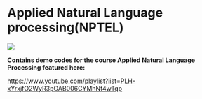 # Applied Natural Language processing(NPTEL)
<img src=https://camo.githubusercontent.com/94be0a2e5be142925615e5821d97137a930d08fc154962ce43860f1957e6661e/68747470733a2f2f696d672e736869656c64732e696f2f62616467652f507974686f6e2d3337373641423f7374796c653d666f722d7468652d6261646765266c6f676f3d707974686f6e266c6f676f436f6c6f723d7768697465>

**Contains demo codes for the course Applied Natural Language Processing featured here:**

https://www.youtube.com/playlist?list=PLH-xYrxjfO2WyR3pOAB006CYMhNt4wTqp


